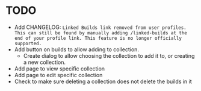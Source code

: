 # TODO

- Add CHANGELOG: `Linked Builds link removed from user profiles. This can still be found by manually adding /linked-builds at the end of your profile link. This feature is no longer officially supported.`
- Add button on builds to allow adding to collection.
  - Create dialog to allow choosing the collection to add it to, or creating a new collection.
- Add page to view specific collection
- Add page to edit specific collection
- Check to make sure deleting a collection does not delete the builds in it
